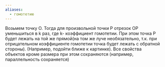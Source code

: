 ```yaml
---
aliases:
  - гомотетию
---
```


Возьмем точку O. Тогда для произвольной точки P отрезок OP уменьшиться в k раз, где k- коэффициент гомотетии. При этом точка P будет лежать на той же прямой(на том же луче необязательно, т.к. при отрицательном коэффициенте гомотетии точка будет лежать с обратной стороны). (Например, подойти ближе к картинке). Все свойства объектов кроме размера при этом сохраняются (например, параллельность сохраняется)